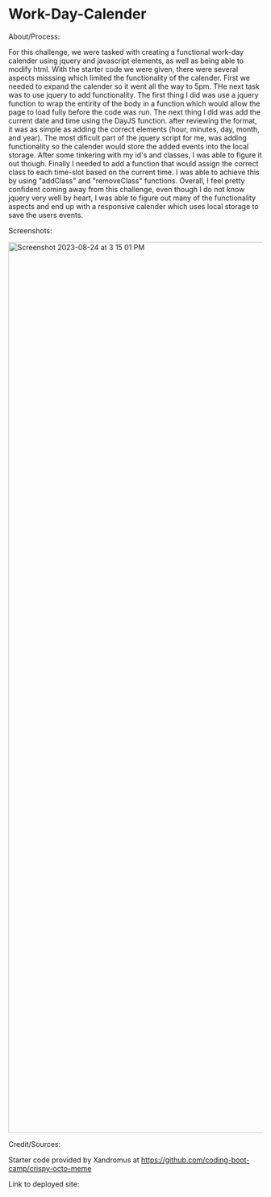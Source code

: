 # Work-Day-Calender

About/Process:

For this challenge, we were tasked with creating a functional work-day calender using jquery and javascript elements, as well as being able to modify html. With the starter code we were given, there were several aspects misssing which limited the functionality of the calender. First we needed to expand the calender so it went all the way to 5pm. THe next task was to use jquery to add functionality. The first thing  I did was use a jquery function to wrap the entirity of the body in a function which would allow the page to load fully before the code was run. The next thing I did was add the current date and time using the DayJS function. after reviewing the format, it was as simple as adding the correct elements (hour, minutes, day, month, and year). The most dificult part of the jquery script for me, was adding functionality so the calender would store the added events into the local storage. After some tinkering with my id's and classes, I was able to figure it out though. Finally I needed to add a function that would assign the correct class to each time-slot based on the current time. I was able to achieve this by using "addClass" and "removeClass" functions. Overall, I feel pretty confident coming away from this challenge, even though I do not know jquery very well by heart, I was able to figure out many of the functionality aspects and end up with a responsive calender which uses local storage to save the users events.

Screenshots:

<img width="1766" alt="Screenshot 2023-08-24 at 3 15 01 PM" src="https://github.com/Chuncellor/Work-Day-Calender/assets/139515369/e6b4bb1c-ff76-4351-a57c-b1959d6aeea6">

Credit/Sources:

Starter code provided by Xandromus at https://github.com/coding-boot-camp/crispy-octo-meme

Link to deployed site:




